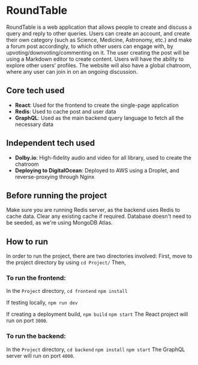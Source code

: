 # RoundTable

RoundTable is a web application that allows people to create and discuss a query and reply to other queries. Users can create an account, and create their own category (such as Science, Medicine, Astronomy, etc.) and make a forum post accordingly, to which other users can engage with, by upvoting/downvoting/commenting on it. The user creating the post will be using a Markdown editor to create content. Users will have the ability to explore other users' profiles. The website will also have a global chatroom, where any user can join in on an ongoing discussion.

## Core tech used

-   **React**: Used for the frontend to create the single-page application
-   **Redis**: Used to cache post and user data
-   **GraphQL**: Used as the main backend query language to fetch all the necessary data

## Independent tech used

-   **Dolby.io**: High-fidelity audio and video for all library, used to create the chatroom
-   **Deploying to DigitalOcean**: Deployed to AWS using a Droplet, and reverse-proxying through Nginx

## Before running the project

Make sure you are running Redis server, as the backend uses Redis to cache data. Clear any existing cache if required. Database doesn't need to be seeded, as we're using MongoDB Atlas.

## How to run

In order to run the project, there are two directories involved:
First, move to the project directory by using `cd Project/`
Then,

### To run the frontend:

In the `Project` directory,
`cd frontend`
`npm install`

If testing locally,
`npm run dev`

If creating a deployment build,
`npm build`
`npm start`
The React project will run on port `3000`.

### To run the backend:

In the `Project` directory,
`cd backend`
`npm install`
`npm start`
The GraphQL server will run on port `4000`.
